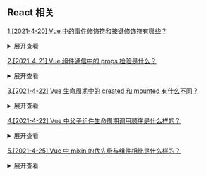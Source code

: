 ## React 相关

[1.[2021-4-20] Vue 中的事件修饰符和按键修饰符有哪些？ ](https://github.com/HJY-xh/plantTrees/issues/165)

<details>
<summary>展开查看</summary>
<pre>

### 事件修饰符

vue 提倡的是在方法中只有对数据的处理，所以提供了事件修饰符用于 DOM 的事件处理，常用的事件修饰符有以下几个：

-   . stop：阻止冒泡
-   . prevent：阻止默认事件的发生
-   . capture：捕获冒泡
-   . self：将事件绑定到自身，只有自身才能触发，通常用于避免冒泡事件的影响
-   . once：设置事件只能触发一次，比如按钮的点击等
-   . passive：该修饰符大概意思用于对 DOM 的默认事件进行性能优化，根据官网的例子比如超出最大范围的滚动条滚动的
-   . native：在父组件中给子组件绑定一个原生的事件，就将子组件变成了普通的 HTML 标签，不加'. native'事件是无法触 发的

### 按键修饰符

**官方给出的修饰符：**

```
.enter => // enter键
.tab => // tab键
.delete (捕获“删除”和“退格”按键) => // 删除键
.esc => // 取消键
.space => // 空格键
.up => // 上
.down => // 下
.left => // 左
.right => // 右
```

**自定义按键修饰符：**

```
// 可以使用 `v-on:keyup.f1`
Vue.config.keyCodes.f1 = 112
```

**系统辅助按键：**
仅在以下修饰符对应的按键被按下时，才会触发鼠标或键盘事件监听器

```
.ctrl
.alt
.shift
.meta
```

</pre>
</details>

[2.[2021-4-21] Vue 组件通信中的 props 检验是什么？](https://github.com/HJY-xh/plantTrees/issues/169)

<details>
<summary>展开查看</summary>
<pre>

### 为什么会有 props 校验？

想象一下当有一个人要使用组件的时候，他可能对于其要接受的参数有什么要求并不是很清楚，因此传入的参数可能会在开发子组件的人的意料之外，程序就会发生错误，就像我们在函数调用之前先检查一下函数一样，props 也可以进行一个预先检查。

平时调用函数的时候在函数开头的地方都是一坨糊糊的参数检查，这种写法很不好了，所有后来就有了校验器模式，校验器模式就是指把在函数开头的对参数校验的部分提取出来作为一个公共的部分来管理，让某个函数或方法来专门负责校验，当类型不正确的时候就抛个异常或者根本不去调用这个函数，很多框架设计时都是这么设计的（Spring MVC、Struts2 等等），props 也提供了这个功能，想一下如果没有这个功能的话，为了保证正确性我们可能需要在每次使用 props 属性之前都写一坨代码来检查。校验器最大的好处就是大多数情况下我们只需要声明我需要什么样的数据，让校验器检查好了再塞给我。

### 1.type

可以使用 type 来声明这个参数可以接受的数据的类型，语法示例：

    props: {
        num: Number
    }

**type 可接受多个类型：**

    props: {
        num: [Number, String]
    }

**type 可指定的类型**

-   String

-   Number

-   Boolean

-   Function

-   Object

-   Array

-   Symbol

### 2.required

可以使用 required 选项来声明这个参数是否必须传入：

    props: {
        num: {
            type: Number,
            required: true
        }
    }

### 3.default

使用 default 选项来指定当父组件未传入参数时 props 变量的默认值：

    props: {
        num: {
            type: Number,
            default: 123
        }
    }

**注意：当 type 的类型为 Array 或者 Object 的时候 default 必须是一个函数！**

    props: {
        num: {
            type: Array,
            default: function(){
                return ['12', '123'];
            }
        }
    }

### 4.validator

当校验规则很复杂，默认提供的校验规则无法满足的时候可以使用自定义函数来校验:

    props: {
        num: {
            validator: function(value){
                return value>=0 && value<=123;
            }
        }
    }

</pre>
</details>

[3.[2021-4-22] Vue 生命周期中的 created 和 mounted 有什么不同？](https://github.com/HJY-xh/plantTrees/issues/170)

<details>
<summary>展开查看</summary>
<pre>

### created

将 Vue 实例初始化，为仅存在于 Js 模型中的一个内存变量，并没有开始渲染

### mounted

组件在网页上真正的绘制完成后的状态，大部分情况下都是在 mounted 里编写方法

</pre>
</details>

[4.[2021-4-22] Vue 中父子组件生命周期调用顺序是什么样的？](https://github.com/HJY-xh/plantTrees/issues/171)

<details>
<summary>展开查看</summary>
<pre>

-   加载渲染的过程

父 beforeCreate->父 created->父 beforeMount->子 beforeCreate->子 created->子 beforeMount->子 mounted->父 mounted

-   子组件更新过程

父 beforeUpdate -> 子 beforeUpdate -> 子 updated -> 父 updated

-   父组件更新过程

父 beforeUpdate -> 父 updated

-   销毁过程

父 beforeDestroy -> 子 beforeDestroy -> 子 destroyed -> 父 destroyed

</pre>
</details>

[5.[2021-4-25] Vue 中 mixin 的优先级与组件相比是什么样的？](https://github.com/HJY-xh/plantTrees/issues/182)

<details>
<summary>展开查看</summary>
<pre>

### mixin 混入

-   **组件**中的 data 与 methods 优先级高于**mixin**中的 data 与 methods
-   生命周期函数，先执行 mixin 里面的，再执行组件里面的（都会执行）
-   自定义的属性，组件中的属性优先级高于 mixin 属性的优先级（可通过 `app.config.optionMergeStrategies.XXX` 重新配置）

</pre>
</details>
